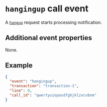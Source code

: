 # `hangingup` call event

A [`hangup`](../../requests/call/hangup.md) request starts processing notification.

## Additional event properties

None.

## Example

```json
{
  "event": "hangingup",
  "transaction": "transaction-1",
  "line": 0,
  "call_id": "qwertyuiopasdfghjklzxcvbnm"
}
```
